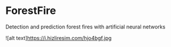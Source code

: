 # ForestFire
Detection and prediction forest fires with artificial neural networks

![alt text]https://i.hizliresim.com/hjo4bgf.jpg
